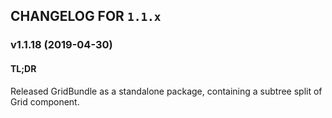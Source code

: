 ## CHANGELOG FOR `1.1.x`

### v1.1.18 (2019-04-30)

#### TL;DR

Released GridBundle as a standalone package, containing a subtree split of Grid component.
